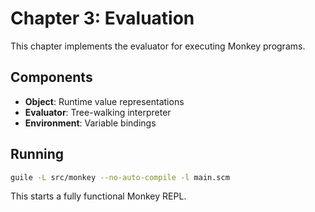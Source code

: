 # Chapter 3: Evaluation

This chapter implements the evaluator for executing Monkey programs.

## Components

- **Object**: Runtime value representations
- **Evaluator**: Tree-walking interpreter
- **Environment**: Variable bindings

## Running

```bash
guile -L src/monkey --no-auto-compile -l main.scm
```

This starts a fully functional Monkey REPL.
